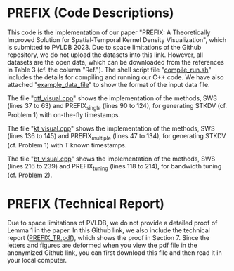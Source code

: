 # PREFIX (Code Descriptions)
This code is the implementation of our paper "PREFIX: A Theoretically Improved Solution for Spatial-Temporal Kernel Density Visualization", which is submitted to PVLDB 2023. Due to space limitations of the Github repository, we do not upload the datasets into this link. However, all datasets are the open data, which can be downloaded from the references in Table 3 (cf. the column "Ref."). The shell script file "[compile_run.sh](compile_run.sh)" includes the details for compiling and running our C++ code. We have also attached "[example_data_file](example_data_file)" to show the format of the input data file.

The file "[otf_visual.cpp](otf_visual.cpp)" shows the implementation of the methods, SWS (lines 37 to 63) and PREFIX<sub>single</sub> (lines 90 to 124), for generating STKDV (cf. Problem 1) with on-the-fly timestamps.

The file "[kt_visual.cpp](kt_visual.cpp)" shows the implementation of the methods, SWS (lines 136 to 145) and PREFIX<sub>multiple</sub> (lines 47 to 134), for generating STKDV (cf. Problem 1) with T known timestamps.

The file "[bt_visual.cpp](bt_visual.cpp)" shows the implementation of the methods, SWS (lines 216 to 239) and PREFIX<sub>tuning</sub> (lines 118 to 214), for bandwidth tuning (cf. Problem 2).

# PREFIX (Technical Report)
Due to space limitations of PVLDB, we do not provide a detailed proof of Lemma 1 in the paper. In this Github link, we also include the technical report ([PREFIX_TR.pdf](PREFIX_TR.pdf)), which shows the proof in Section 7. Since the letters and figures are deformed when you view the pdf file in the anonymized Github link, you can first download this file and then read it in your local computer.

